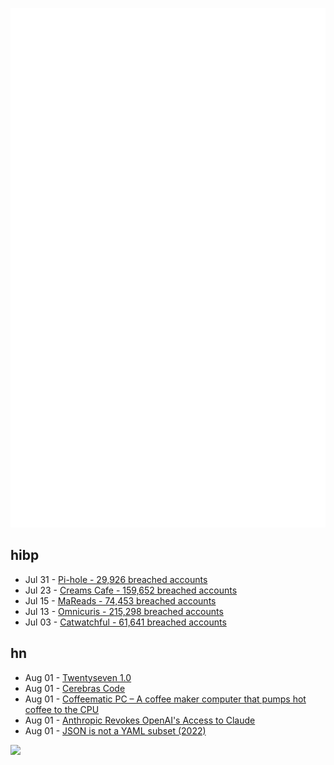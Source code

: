 ![Metrics](https://raw.githubusercontent.com/phixion/phixion/master/metrics.svg)

## hibp

<!--
for https://github.com/phixion/phixion/blob/main/.github/workflows/feeds.yml
-->
<!--START_SECTION:haveibeenpwnd-->
- Jul 31 - [Pi-hole - 29,926 breached accounts](https://haveibeenpwned.com/Breach/ThePi-Hole)
- Jul 23 - [Creams Cafe - 159,652 breached accounts](https://haveibeenpwned.com/Breach/CreamsCafe)
- Jul 15 - [MaReads - 74,453 breached accounts](https://haveibeenpwned.com/Breach/MaReads)
- Jul 13 - [Omnicuris - 215,298 breached accounts](https://haveibeenpwned.com/Breach/Omnicuris)
- Jul 03 - [Catwatchful - 61,641 breached accounts](https://haveibeenpwned.com/Breach/Catwatchful)
<!--END_SECTION:haveibeenpwnd-->

## hn

<!--
for https://github.com/phixion/phixion/blob/main/.github/workflows/feeds.yml
-->
<!--START_SECTION:hn-->
- Aug 01 - [Twentyseven 1.0](https://blog.poisson.chat/posts/2025-08-01-twentyseven.html)
- Aug 01 - [Cerebras Code](https://www.cerebras.ai/blog/introducing-cerebras-code)
- Aug 01 - [Coffeematic PC – A coffee maker computer that pumps hot coffee to the CPU](https://www.dougmacdowell.com/coffeematic-pc.html)
- Aug 01 - [Anthropic Revokes OpenAI's Access to Claude](https://www.wired.com/story/anthropic-revokes-openais-access-to-claude/)
- Aug 01 - [JSON is not a YAML subset (2022)](https://john-millikin.com/json-is-not-a-yaml-subset)
<!--END_SECTION:hn-->

<!--
for https://yhype.me
-->
![](https://hit.yhype.me/github/profile?user_id=13013670)

